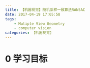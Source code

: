```yaml
---
title: 【机器视觉】随机采样一致算法RANSAC
date: 2017-04-19 17:05:58
tags:
    - Mutiple View Geometry
    - computer vision
categories: 【机器视觉】
---
```

# 0 学习目标